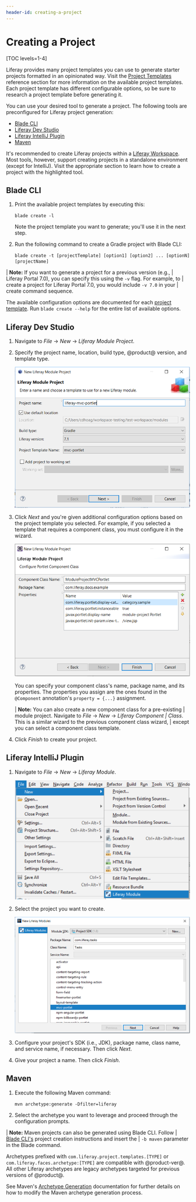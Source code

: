```yaml
---
header-id: creating-a-project
---
```


# Creating a Project

[TOC levels=1-4]

Liferay provides many project templates you can use to generate starter projects
formatted in an opinionated way. Visit the [Project
Templates](/docs/7-2/reference/-/knowledge_base/r/project-templates)
reference section for more information on the available project templates. Each
project template has different configurable options, so be sure to research
a project template before generating it.

You can use your desired tool to generate a project. The following tools are
preconfigured for Liferay project generation:

- [Blade CLI](/docs/7-2/reference/-/knowledge_base/r/blade-cli)
- [Liferay Dev Studio](/docs/7-2/reference/-/knowledge_base/r/liferay-dev-studio)
- [Liferay IntelliJ Plugin](/docs/7-2/reference/-/knowledge_base/r/liferay-intellij-plugin)
- [Maven](/docs/7-2/reference/-/knowledge_base/r/maven)

It's recommended to create Liferay projects within a
[Liferay Workspace](/docs/7-2/reference/-/knowledge_base/r/liferay-workspace).
Most tools, however, support creating projects in a standalone environment
(except for IntelliJ). Visit the appropriate section to learn how to create a
project with the highlighted tool.

## Blade CLI

1.  Print the available project templates by executing this:

        blade create -l

    Note the project template you want to generate; you'll use it in the next
    step.

2.  Run the following command to create a Gradle project with Blade CLI:

        blade create -t [projectTemplate] [option1] [option2] ... [optionN] [projectName]

| **Note:** If you want to generate a project for a previous version (e.g.,
| Liferay Portal 7.0), you can specify this using the `-v` flag. For example, to
| create a project for Liferay Portal 7.0, you would include `-v 7.0` in your
| create command sequence.

The available configuration options are documented for each
[project template](/docs/7-2/reference/-/knowledge_base/r/project-templates).
Run `blade create --help` for the entire list of available options.

## Liferay Dev Studio

1.  Navigate to *File* &rarr; *New* &rarr; *Liferay Module Project*.

2.  Specify the project name, location, build type, @product@ version, and
    template type.

    ![Figure 1: The New Liferay Module Project wizard offers project templates for JAR and WAR-based projects.](../../images/liferay-project-wizard.png)

3.  Click *Next* and you're given additional configuration options based on the
    project template you selected. For example, if you selected a template that
    requires a component class, you must configure it in the wizard.

    ![Figure 2: Specify your component class's details in the Portlet Component Class Wizard.](../../images/component-class-wizard.png)

    You can specify your component class's name, package name, and its
    properties. The properties you assign are the ones found in the `@Component`
    annotation's `property = {...}` assignment.

    | **Note:** You can also create a new component class for a pre-existing
    | module project. Navigate to *File* &rarr; *New* &rarr; *Liferay Component
    | Class*. This is a similar wizard to the previous component class wizard,
    | except you can select a component class template. 

4.  Click *Finish* to create your project.

## Liferay IntelliJ Plugin

1.  Navigate to *File* &rarr; *New* &rarr; *Liferay Module*.

    ![Figure 3: Selecting *Liferay Module* opens the New Liferay Modules wizard.](../../images/intellij-new-liferay-module.png)

2.  Select the project you want to create.

    ![Figure 4: Choose the project template to create your module.](../../images/intellij-modules.png)

3.  Configure your project's SDK (i.e., JDK), package name, class name, and
    service name, if necessary. Then click *Next*.

4.  Give your project a name. Then click *Finish*.

## Maven

1.  Execute the following Maven command:

        mvn archetype:generate -Dfilter=liferay

2.  Select the archetype you want to leverage and proceed through the
    configuration prompts.

| **Note:** Maven projects can also be generated using Blade CLI. Follow
| [Blade CLI's](#blade-cli-gradle) project creation instructions and insert the
| `-b maven` parameter in the Blade command.

Archetypes prefixed with `com.liferay.project.templates.[TYPE]` or
`com.liferay.faces.archetype:[TYPE]` are compatible with @product-ver@. All
other Liferay archetypes are legacy archetypes targeted for previous versions of
@product@.

See Maven's
[Archetype Generation](http://maven.apache.org/archetype/maven-archetype-plugin/generate-mojo.html)
documentation for further details on how to modify the Maven archetype
generation process.
